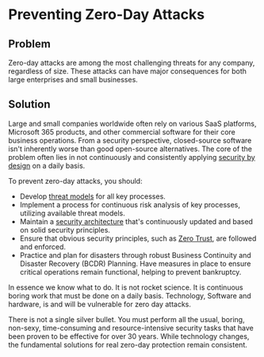 # Preventing Zero-Day Attacks

## Problem

Zero-day attacks are among the most challenging threats for any company, regardless of size. These attacks can have major consequences for both large enterprises and small businesses.

## Solution

Large and small companies worldwide often rely on various SaaS platforms, Microsoft 365 products, and other commercial software for their core business operations. From a security perspective, closed-source software isn't inherently worse than good open-source alternatives. The core of the problem often lies in not continuously and consistently applying [security by design](https://nocomplexity.com/documents/securitybydesign/intro.html) on a daily basis.

To prevent zero-day attacks, you should:

* Develop [threat models](https://nocomplexity.com/documents/securityarchitecture/architecture/threadmodels.html#threat-models) for all key processes.
* Implement a process for continuous risk analysis of key processes, utilizing available threat models.
* Maintain a [security architecture](architecture.md) that's continuously updated and based on solid security principles.
* Ensure that obvious security principles, such as [Zero Trust](https://nocomplexity.com/documents/securityarchitecture/architecture/NCSC-zerotrustprinciples.html#ncsc-zero-trust-principles), are followed and enforced.
* Practice and plan for disasters through robust Business Continuity and Disaster Recovery (BCDR) Planning. Have measures in place to ensure critical operations remain functional, helping to prevent bankruptcy.


In essence we know what to do. It is not rocket science. It is continuous boring work that must be done on a daily basis. Technology, Software and hardware, is and will be vulnerable for zero day attacks. 


There is not a single silver bullet. You must perform all the usual, boring, non-sexy, time-consuming and resource-intensive security tasks that have been proven to be effective for over 30 years. While technology changes, the fundamental solutions for real zero-day protection remain consistent.
